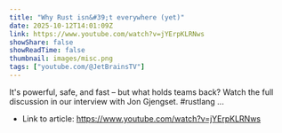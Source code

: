 ```yaml
---
title: "Why Rust isn&#39;t everywhere (yet)"
date: 2025-10-12T14:01:09Z
link: https://www.youtube.com/watch?v=jYErpKLRNws
showShare: false
showReadTime: false
thumbnail: images/misc.png
tags: ["youtube.com/@JetBrainsTV"]
---
```

It's powerful, safe, and fast – but what holds teams back? Watch the full discussion in our interview with Jon Gjengset. #rustlang ...

- Link to article: https://www.youtube.com/watch?v=jYErpKLRNws
